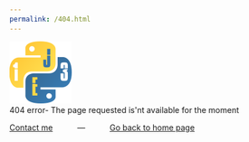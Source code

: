 ```yaml
---
permalink: /404.html
---
```

![](Pythonsignev.png)<br>
404 error- The page requested is'nt available for the moment<br>

[Contact me](mailto:bdouilleur@gmail.com)&nbsp; &nbsp; &nbsp; &nbsp; &nbsp; &nbsp;—&nbsp; &nbsp; &nbsp; &nbsp; &nbsp; &nbsp;[Go back to home page](https://thebdouilleur.github.io)
